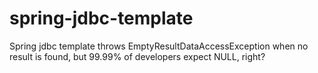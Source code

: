 # spring-jdbc-template
Spring jdbc template throws EmptyResultDataAccessException when no result is found, 
but 99.99% of developers expect NULL, right?
